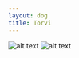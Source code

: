 ```yaml
---
layout: dog
title: Torvi
---
```


![alt text](assets/content/dogs/torvi/img/DSC_2229.jpg "Logo Title Text 1")
![alt text](assets/content/dogs/torvi/img/DSC_3248.jpg "Logo Title Text 2")

